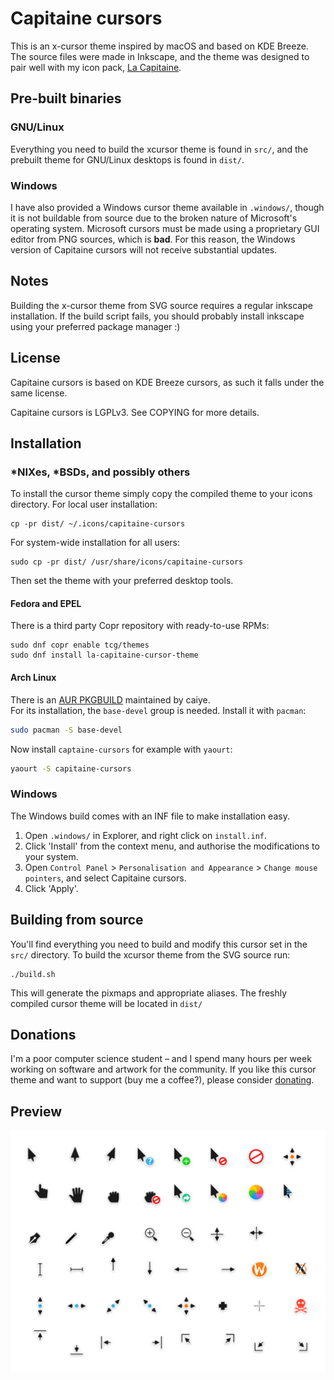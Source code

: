 # Capitaine cursors
This is an x-cursor theme inspired by macOS and based on KDE Breeze.
The source files were made in Inkscape, and the theme was designed to
pair well with my icon pack,
[La Capitaine](https://github.com/keeferrourke/la-capitaine-icon-theme).

## Pre-built binaries
### GNU/Linux
Everything you need to build the xcursor theme is found in `src/`, and
the prebuilt theme for GNU/Linux desktops is found in `dist/`.

### Windows
I have also provided a Windows cursor theme available in `.windows/`,
though it is not buildable from source due to the broken nature of
Microsoft's operating system. Microsoft cursors must be made using a
proprietary GUI editor from PNG sources, which is **bad**. For this
reason, the Windows version of Capitaine cursors will not receive
substantial updates.

## Notes
Building the x-cursor theme from SVG source requires a regular inkscape
installation. If the build script fails, you should probably install
inkscape using your preferred package manager :)

## License
Capitaine cursors is based on KDE Breeze cursors, as such it falls under
the same license.

Capitaine cursors is LGPLv3. See COPYING for more details.

## Installation
### \*NIXes, \*BSDs, and possibly others
To install the cursor theme simply copy the compiled theme to your icons
directory. For local user installation:

    cp -pr dist/ ~/.icons/capitaine-cursors

For system-wide installation for all users:

    sudo cp -pr dist/ /usr/share/icons/capitaine-cursors

Then set the theme with your preferred desktop tools.

#### Fedora and EPEL
There is a third party Copr repository with ready-to-use RPMs:
```
sudo dnf copr enable tcg/themes
sudo dnf install la-capitaine-cursor-theme
```

#### Arch Linux
There is an [AUR PKGBUILD](https://aur.archlinux.org/packages/capitaine-cursors/)
maintained by caiye.  
For its installation, the `base-devel` group is needed. Install it with `pacman`:
```bash
sudo pacman -S base-devel
```

Now install `captaine-cursors` for example with `yaourt`:
```bash
yaourt -S capitaine-cursors
```

### Windows
The Windows build comes with an INF file to make installation easy.
 1. Open `.windows/` in Explorer, and right click on `install.inf`.
 2. Click 'Install' from the context menu, and authorise the
    modifications to your system.
 3. Open `Control Panel` > `Personalisation and Appearance` >
    `Change mouse pointers`, and select Capitaine cursors.
 4. Click 'Apply'.

## Building from source
You'll find everything you need to build and modify this cursor set in
the `src/` directory. To build the xcursor theme from the SVG source
run:

```
./build.sh

```

This will generate the pixmaps and appropriate aliases.
The freshly compiled cursor theme will be located in `dist/`

## Donations
I'm a poor computer science student &ndash; and I spend many hours per
week working on software and artwork for the community. If you like this
cursor theme and want to support (buy me a coffee?), please consider
[donating](https://paypal.me/keeferrourke).

## Preview
![](preview.png)
